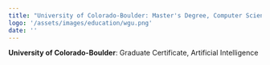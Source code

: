 ```yaml
---
title: "University of Colorado-Boulder: Master's Degree, Computer Science"
logo: '/assets/images/education/wgu.png'
date: ''
---
```


**University of Colorado-Boulder**: Graduate Certificate, Artificial Intelligence

